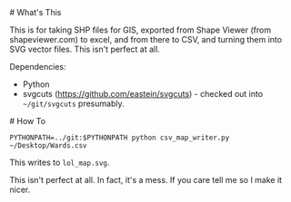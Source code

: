 <A name="toc1-0" title="What's This" />
# What's This

This is for taking SHP files for GIS, exported from Shape Viewer (from shapeviewer.com) to excel, and from there to CSV, and turning them into SVG vector files.  This isn't perfect at all.

Dependencies:

* Python
* svgcuts (https://github.com/eastein/svgcuts) - checked out into `~/git/svgcuts` presumably.

<A name="toc1-10" title="How To" />
# How To

    PYTHONPATH=../git:$PYTHONPATH python csv_map_writer.py ~/Desktop/Wards.csv

This writes to `lol_map.svg`.

This isn't perfect at all.  In fact, it's a mess.  If you care tell me so I make it nicer.
